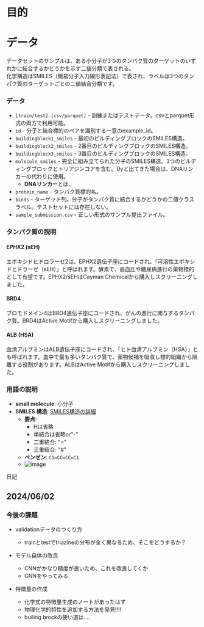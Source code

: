 # 目的

# データ
データセットのサンプルは、ある小分子が3つのタンパク質のターゲットのいずれかに結合するかどうかを示す二値分類で表される。  
化学構造はSMILES（簡易分子入力線形表記法）で表され、ラベルは3つのタンパク質のターゲットごとの二値結合分類です。

### データ
- `[train/test].[csv/parquet]` - 訓練またはテストデータ。csvとparquet形式の両方で利用可能。
- `id` - 分子と結合標的のペアを識別する一意のexample_id。
- `buildingblock1_smiles` - 最初のビルディングブロックのSMILES構造。
- `buildingblock2_smiles` - 2番目のビルディングブロックのSMILES構造。
- `buildingblock3_smiles` - 3番目のビルディングブロックのSMILES構造。
- `molecule_smiles` - 完全に組み立てられた分子のSMILES構造。3つのビルディングブロックとトリアジンコアを含む。Dyと出てきた場合は、DNAリンカーの代わりに使用。
  - **DNAリンカー**とは、
- `protein_name` - タンパク質標的名。
- `binds` - ターゲット列。分子がタンパク質に結合するかどうかの二値クラスラベル。テストセットには存在しない。
- `sample_submission.csv` - 正しい形式のサンプル提出ファイル。

### タンパク質の説明
#### EPHX2 (sEH)
エポキシドヒドロラーゼ2は、EPHX2遺伝子座にコードされ、「可溶性エポキシドヒドラーゼ（sEH）」と呼ばれます。酵素で、高血圧や糖尿病進行の薬物標的として有望です。EPHX2/sEHはCayman Chemicalから購入しスクリーニングしました。

#### BRD4
ブロモドメイン4はBRD4遺伝子座にコードされ、がんの進行に関与するタンパク質。BRD4はActive Motifから購入しスクリーニングしました。

#### ALB (HSA)
血清アルブミンはALB遺伝子座にコードされ、「ヒト血清アルブミン（HSA）」とも呼ばれます。血中で最も多いタンパク質で、薬物候補を吸収し標的組織から隔離する役割があります。ALBはActive Motifから購入しスクリーニングしました。

### 用語の説明
- **small molecule**: 小分子
- **SMILES 構造**: [SMILES構造の詳細](https://boritaso-blog.com/smiles/#toc3)
  - **要点**: 
    - Hは省略
    - 単結合は省略or"-"
    - 二重結合: "="
    - 三重結合: "#"
  - **ベンゼン**: `C1=CC=CC=C1`
  - ![image](https://github.com/hmhmhhh/BELKA/assets/120243667/901be858-7499-46e4-ab76-d8632f5f259b)


日記
## 2024/06/02
### 今後の課題
* validationデータのつくり方
  * trainとtestでtriazineの分布が全く異なるため、そこをどうするか？

* モデル自体の改良
  * CNNがかなり精度が良いため、これを改良してくか
  * GNNをやってみる

* 特徴量の作成
  * 化学式の特徴量生成のノートがあったはず
  * 物理化学的特性を追加する方法を発見!!!!
  * builing brockの使い道は....


